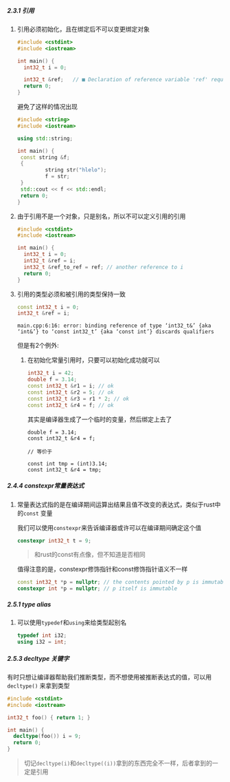 ##### 2.3.1 引用

1. 引用必须初始化，且在绑定后不可以变更绑定对象
   
   ```cpp
   #include <cstdint>
   #include <iostream>
   
   int main() {
     int32_t i = 0;
   
     int32_t &ref;   // ■ Declaration of reference variable 'ref' requires an initializer
     return 0;
   }
   ```

   避免了这样的情况出现

   ```cpp
   #include <string>
   #include <iostream>
   
   using std::string;
   
   int main() {
    const string &f;
    {
            string str("hlelo");        
            f = str;
    }
    std::cout << f << std::endl;
    return 0; 
   }
   ```

2. 由于引用不是一个对象，只是别名，所以不可以定义引用的引用

   ```cpp
   #include <cstdint>
   #include <iostream>
   
   int main() {
     int32_t i = 0;
     int32_t &ref = i;
     int32_t &ref_to_ref = ref; // another reference to i
     return 0;
   }
   ``` 

3. 引用的类型必须和被引用的类型保持一致
   
   ```cpp
   const int32_t i = 0;
   int32_t &ref = i;
   ```

   ```shell
   main.cpp:6:16: error: binding reference of type ‘int32_t&’ {aka ‘int&’} to ‘const int32_t’ {aka ‘const int’} discards qualifiers
   ```

   但是有2个例外:

   1. 在初始化常量引用时，只要可以初始化成功就可以         

      ```cpp
      int32_t i = 42;
      double f = 3.14;
      const int32_t &r1 = i; // ok
      const int32_t &r2 = 5; // ok
      const int32_t &r3 = r1 * 2; // ok
      const int32_t &r4 = f; // ok
      ```

      其实是编译器生成了一个临时的变量，然后绑定上去了

      ```
      double f = 3.14;
      const int32_t &r4 = f;

      // 等价于

      const int tmp = (int)3.14;
      const int32_t &r4 = tmp;
      ```

##### 2.4.4 constexpr常量表达式

1. 常量表达式指的是在编译期间运算出结果且值不改变的表达式，类似于rust中的`const`
   变量

   我们可以使用`constexpr`来告诉编译器或许可以在编译期间确定这个值

   ```cpp
   constexpr int32_t t = 9;
   ```

   > 和rust的const有点像，但不知道是否相同

   
   值得注意的是，constexpr修饰指针和const修饰指针语义不一样

   ```cpp
   const int32_t *p = nullptr; // the contents pointed by p is immutable
   constexpr int *p = nullptr; // p itself is immutable
   ```


##### 2.5.1 type alias

1. 可以使用`typedef`和`using`来给类型起别名
   
   ```cpp
   typedef int i32;
   using i32 = int;
   ```

##### 2.5.3 decltype 关键字
有时只想让编译器帮助我们推断类型，而不想使用被推断表达式的值，可以用`decltype()`
来拿到类型

```cpp
#include <cstdint>
#include <iostream>

int32_t foo() { return 1; }

int main() {
  decltype(foo()) i = 9;
  return 0;
}
```

> 切记`decltype(i)`和`decltype((i))`拿到的东西完全不一样，后者拿到的一定是引用
